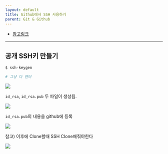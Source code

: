 ```yaml
---
layout: default
title: Github에서 SSH 사용하기
parent: Git & Github
---
```


* [참고링크](https://brunch.co.kr/@anonymdevoo/10)

---

## 공개 SSH키 만들기

```s
$ ssh-keygen

# 그냥 다 엔터
```

![](https://taehyungs-programming-blog.github.io/just-the-docs/assets/images/git-github/ssh-01.png)

`id_rsa`, `id_rsa.pub` 두 파일이 생성됨.

![](https://taehyungs-programming-blog.github.io/just-the-docs/assets/images/git-github/ssh-02.png)

`id_rsa.pub`의 내용을 github에 등록

![](https://taehyungs-programming-blog.github.io/just-the-docs/assets/images/git-github/ssh-03.png)

참고) 이후에 Clone할때 SSH Clone해줘야한다

![](https://taehyungs-programming-blog.github.io/just-the-docs/assets/images/git-github/ssh-04.png)
